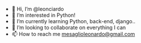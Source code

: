 - 👋 Hi, I’m @leonciardo
- 👀 I’m interested in Python!
- 🌱 I’m currently learning Python, back-end, django..
- 💞️ I’m looking to collaborate on everything I can
- 📫 How to reach me mesaglioleonardo@gmail.com

<!---
leonciardo/leonciardo is a ✨ special ✨ repository because its `README.md` (this file) appears on your GitHub profile.
You can click the Preview link to take a look at your changes.
--->
